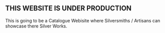 ## THIS WEBSITE IS UNDER PRODUCTION

This is going to be a Catalogue Webisite where Silversmiths / Artisans can showcase there Silver Works.
